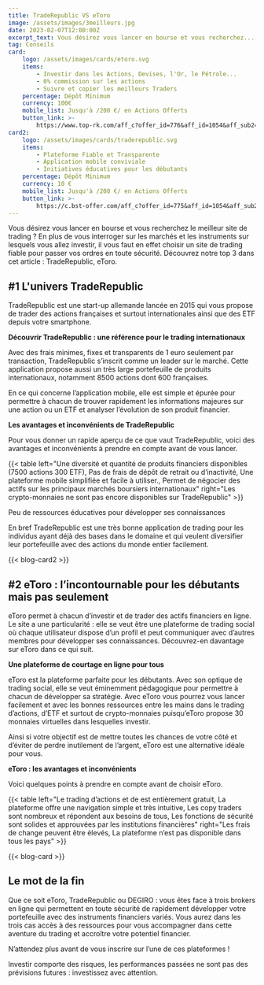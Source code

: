 ```yaml
---
title: TradeRepublic VS eToro
image: /assets/images/3meilleurs.jpg
date: 2023-02-07T12:00:00Z
excerpt_text: Vous désirez vous lancer en bourse et vous recherchez...
tag: Conseils
card:
    logo: /assets/images/cards/etoro.svg
    items:
        - Investir dans les Actions, Devises, l'Or, le Pétrole...
        - 0% commission sur les actions
        - Suivre et copier les meilleurs Traders
    percentage: Dépôt Minimum
    currency: 100€
    mobile_list: Jusqu'à /200 €/ en Actions Offerts
    button_link: >-
        https://www.top-rk.com/aff_c?offer_id=776&aff_id=1054&aff_sub2=article&aff_sub=
card2:
    logo: /assets/images/cards/traderepublic.svg
    items:
        - Plateforme Fiable et Transparente
        - Application mobile conviviale
        - Initiatives éducatives pour les débutants
    percentage: Dépôt Minimum
    currency: 10 €
    mobile_list: Jusqu'à /200 €/ en Actions Offerts
    button_link: >-
        https://c.bst-offer.com/aff_c?offer_id=775&aff_id=1054&aff_sub2=article&aff_sub=
---
```

Vous désirez vous lancer en bourse et vous recherchez le meilleur site de trading ? En plus de vous interroger sur les marchés et les instruments sur lesquels vous allez investir, il vous faut en effet choisir un site de trading fiable pour passer vos ordres en toute sécurité. Découvrez notre top 3 dans cet article : TradeRepublic, eToro.

## \#1 L'univers TradeRepublic

TradeRepublic est une start-up allemande lancée en 2015 qui vous propose de trader des actions françaises et surtout internationales ainsi que des ETF depuis votre smartphone.

**Découvrir TradeRepublic : une référence pour le trading internationaux**

Avec des frais minimes, fixes et transparents de 1 euro seulement par transaction, TradeRepublic s’inscrit comme un leader sur le marché. Cette application propose aussi un très large portefeuille de produits internationaux, notamment 8500 actions dont 600 françaises.

En ce qui concerne l’application mobile, elle est simple et épurée pour permettre à chacun de trouver rapidement les informations majeures sur une action ou un ETF et analyser l’évolution de son produit financier.

**Les avantages et inconvénients de TradeRepublic**

Pour vous donner un rapide aperçu de ce que vaut TradeRepublic, voici des avantages et inconvénients à prendre en compte avant de vous lancer.

{{< table left="Une diversité et quantité de produits financiers disponibles (7500 actions 300 ETF), Pas de frais de dépôt de retrait ou d’inactivité, Une plateforme mobile simplifiée et facile à utiliser., Permet de négocier des actifs sur les principaux marchés boursiers internationaux" right="Les crypto-monnaies ne sont pas encore disponibles sur TradeRepublic" >}}

Peu de ressources éducatives pour développer ses connaissances

En bref TradeRepublic est une très bonne application de trading pour les individus ayant déjà des bases dans le domaine et qui veulent diversifier leur portefeuille avec des actions du monde entier facilement.

{{< blog-card2 >}}

## \#2 eToro : l’incontournable pour les débutants mais pas seulement

eToro permet à chacun d’investir et de trader des actifs financiers en ligne. Le site a une particularité : elle se veut être une plateforme de trading social où chaque utilisateur dispose d’un profil et peut communiquer avec d’autres membres pour développer ses connaissances. Découvrez-en davantage sur eToro dans ce qui suit.

**Une plateforme de courtage en ligne pour tous**

eToro est la plateforme parfaite pour les débutants. Avec son optique de trading social, elle se veut éminemment pédagogique pour permettre à chacun de développer sa stratégie. Avec eToro vous pourrez vous lancer facilement et avec les bonnes ressources entre les mains dans le trading d’actions, d’ETF et surtout de crypto-monnaies puisqu’eToro propose 30 monnaies virtuelles dans lesquelles investir.

Ainsi si votre objectif est de mettre toutes les chances de votre côté et d’éviter de perdre inutilement de l’argent, eToro est une alternative idéale pour vous.

**eToro : les avantages et inconvénients**

Voici quelques points à prendre en compte avant de choisir eToro.

{{< table left="Le trading d’actions et de est entièrement gratuit, La plateforme offre une navigation simple et très intuitive, Les copy traders sont nombreux et répondent aux besoins de tous, Les fonctions de sécurité sont solides et approuvées par les institutions financières" right="Les frais de change peuvent être élevés, La plateforme n’est pas disponible dans tous les pays" >}}

{{< blog-card >}}

## Le mot de la fin

Que ce soit eToro, TradeRepublic ou DEGIRO : vous êtes face à trois brokers en ligne qui permettent en toute sécurité de rapidement développer votre portefeuille avec des instruments financiers variés. Vous aurez dans les trois cas accès à des ressources pour vous accompagner dans cette aventure du trading et accroître votre potentiel financier.

N’attendez plus avant de vous inscrire sur l’une de ces plateformes !

Investir comporte des risques, les performances passées ne sont pas des prévisions futures : investissez avec attention.